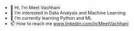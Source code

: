 - 👋 Hi, I’m Meet Vachhani
- 👀 I’m interested in Data Analysis and Machine Learning
- 🌱 I’m currently learning Python and ML
- 📫 How to reach me www.linkedin.com/in/MeetVachhani

<!---
x0x-Lucifer-x0x/x0x-Lucifer-x0x is a ✨ special ✨ repository because its `README.md` (this file) appears on your GitHub profile.
You can click the Preview link to take a look at your changes.
--->
